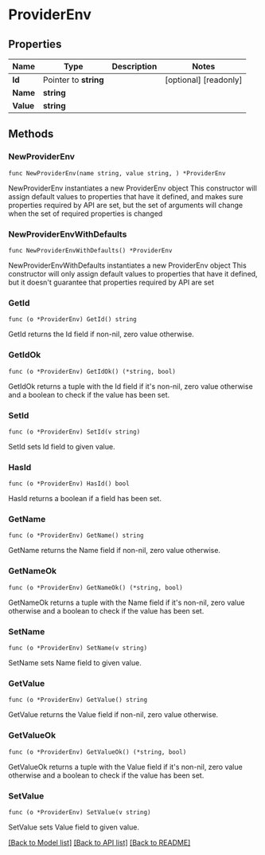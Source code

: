 # ProviderEnv

## Properties

Name | Type | Description | Notes
------------ | ------------- | ------------- | -------------
**Id** | Pointer to **string** |  | [optional] [readonly] 
**Name** | **string** |  | 
**Value** | **string** |  | 

## Methods

### NewProviderEnv

`func NewProviderEnv(name string, value string, ) *ProviderEnv`

NewProviderEnv instantiates a new ProviderEnv object
This constructor will assign default values to properties that have it defined,
and makes sure properties required by API are set, but the set of arguments
will change when the set of required properties is changed

### NewProviderEnvWithDefaults

`func NewProviderEnvWithDefaults() *ProviderEnv`

NewProviderEnvWithDefaults instantiates a new ProviderEnv object
This constructor will only assign default values to properties that have it defined,
but it doesn't guarantee that properties required by API are set

### GetId

`func (o *ProviderEnv) GetId() string`

GetId returns the Id field if non-nil, zero value otherwise.

### GetIdOk

`func (o *ProviderEnv) GetIdOk() (*string, bool)`

GetIdOk returns a tuple with the Id field if it's non-nil, zero value otherwise
and a boolean to check if the value has been set.

### SetId

`func (o *ProviderEnv) SetId(v string)`

SetId sets Id field to given value.

### HasId

`func (o *ProviderEnv) HasId() bool`

HasId returns a boolean if a field has been set.

### GetName

`func (o *ProviderEnv) GetName() string`

GetName returns the Name field if non-nil, zero value otherwise.

### GetNameOk

`func (o *ProviderEnv) GetNameOk() (*string, bool)`

GetNameOk returns a tuple with the Name field if it's non-nil, zero value otherwise
and a boolean to check if the value has been set.

### SetName

`func (o *ProviderEnv) SetName(v string)`

SetName sets Name field to given value.


### GetValue

`func (o *ProviderEnv) GetValue() string`

GetValue returns the Value field if non-nil, zero value otherwise.

### GetValueOk

`func (o *ProviderEnv) GetValueOk() (*string, bool)`

GetValueOk returns a tuple with the Value field if it's non-nil, zero value otherwise
and a boolean to check if the value has been set.

### SetValue

`func (o *ProviderEnv) SetValue(v string)`

SetValue sets Value field to given value.



[[Back to Model list]](../README.md#documentation-for-models) [[Back to API list]](../README.md#documentation-for-api-endpoints) [[Back to README]](../README.md)


